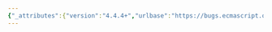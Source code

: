 ```yaml
---
{"_attributes":{"version":"4.4.4+","urlbase":"https://bugs.ecmascript.org/","maintainer":"dherman@mozilla.com"},"bug":{"bug_id":4193,"creation_ts":"2015-03-18 11:19:00 -0700","short_desc":"8.1.1.3 Function Environment Records: Retrieve [[HomeObject]] from [[FunctionObject]] ?","delta_ts":"2015-03-18 15:44:39 -0700","product":"Draft for 7th Edition","component":"Deferred from 6th edition","version":"unspecified","rep_platform":"All","op_sys":"All","bug_status":"CONFIRMED","priority":"Normal","bug_severity":"enhancement","everconfirmed":true,"reporter":{"uid":"andrebargull","name":"André Bargull"},"assigned_to":{"uid":"allen","name":"Allen Wirfs-Brock"},"long_desc":[{"commentid":13899,"comment_count":0,"who":{"uid":"andrebargull","name":"André Bargull"},"bug_when":"2015-03-18 11:19:51 -0700","thetext":"8.1.1.3 Function Environment Records\n\nIt's not strictly required to have a separate [[HomeObject]] field, because the home object can always be retrieved from [[FunctionObject]]. \n\n\nProbably too late to change this, maybe clean-up in ES7 ?"},{"commentid":13908,"comment_count":1,"who":{"uid":"allen","name":"Allen Wirfs-Brock"},"bug_when":"2015-03-18 15:44:39 -0700","thetext":"true, I did it this way to reenforce that the [[HomeObject]] only need to be retrieved once at function entry.  (In case somebody decided to define some sort of crazy exotic functions with a mutable [[HOmeObject]].\n\nWe can look at this again in the ES7 spec."}]}}
---
```

